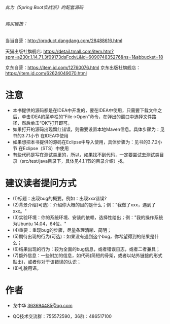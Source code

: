 
###### 此为《Spring Boot实战派》的配套源码

###### 购买链接：

当当自营：http://product.dangdang.com/28488616.html

天猫出版社旗舰店: https://detail.tmall.com/item.htm?spm=a230r.1.14.71.3f09173dsFcdvL&id=609074835276&ns=1&abbucket=18

京东自营：https://item.jd.com/12760076.html
京东出版社旗舰店：https://item.jd.com/62624049070.html

# 注意

- 本书提供的源码都是在IDEA中开发的，要在IDEA中使用，只需要下载文件之后，单击IDEA的菜单栏的“File→Open”命令，在弹出的窗口中选择文件路径，然后单击“OK”打开即可。
- 如果打开的源码出现飘红错误，则需要设置本地Maven信息。具体步骤为：见书的3.7.1小节  在IDEA中使用
- 如果想把本书提供的源码在Eclipse中导入使用，具体步骤为：见书的3.7.2小节   在Eclipse（STS）中使用
- 有些代码是写在测试类里的，所以，如果找不到代码，一定要尝试去测试类目录（src/test/java目录下，具体见4.1.1节的目录介绍）找。
 
# 建议读者提问方式
- (1)标题：出现bug的概要。例如：出现xxx错误?
- (2)背景介绍(可选)：介绍你大概的目的是什么；例："我做了xxx，遇到了xxx。"
- (3)实验环境：你的系统环境、安装的依赖，选择性给出；例："我的操作系统为Ubuntu 14.04，64位。"
- (4)重要：重现bug的步骤，尽量条理清晰、简明；
- (5)期待出现的行为(可选)：如果没有遇到这个bug，你希望得到的结果是什么；
- (6)结果出现的行为：较为全面的bug信息，或者错误日志，或者二者兼具；
- (7)额外信息：一些附加的信息，如代码(简短的骨架，或者以站外链接的形式贴出)，或者你对于该错误的认识；
- (8)礼貌用语。

# 作者
- 龙中华 363694485@qq.com

- QQ技术交流群：755572590，36群：486517100

 

